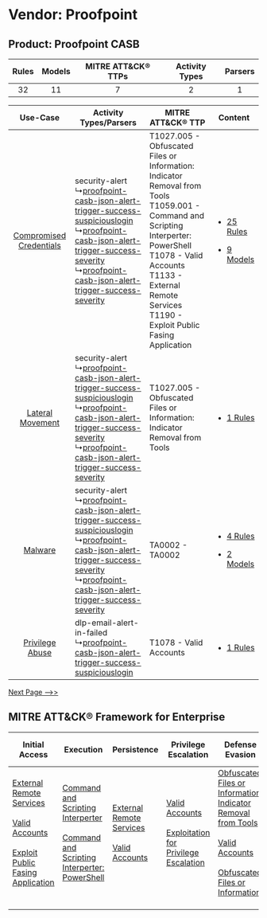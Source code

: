 Vendor: Proofpoint
==================
Product: Proofpoint CASB
------------------------
| Rules | Models | MITRE ATT&CK® TTPs | Activity Types | Parsers |
|:-----:|:------:|:------------------:|:--------------:|:-------:|
|  32   |   11   |         7          |       2        |    1    |

|    Use-Case    | Activity Types/Parsers    | MITRE ATT&CK® TTP    | Content    |
|:----:| ---- | ---- | ---- |
| [Compromised Credentials](../../../UseCases/uc_compromised_credentials.md) |  security-alert<br> ↳[proofpoint-casb-json-alert-trigger-success-suspiciouslogin](Ps/pC_proofpointcasbjsonalerttriggersuccesssuspiciouslogin.md)<br> ↳[proofpoint-casb-json-alert-trigger-success-severity](Ps/pC_proofpointcasbjsonalerttriggersuccessseverity.md)<br> ↳[proofpoint-casb-json-alert-trigger-success-severity](Ps/pC_proofpointcasbjsonalerttriggersuccessseverity.md)<br> | T1027.005 - Obfuscated Files or Information: Indicator Removal from Tools<br>T1059.001 - Command and Scripting Interperter: PowerShell<br>T1078 - Valid Accounts<br>T1133 - External Remote Services<br>T1190 - Exploit Public Fasing Application<br> | [<ul><li>25 Rules</li></ul><ul><li>9 Models</li></ul>](RM/r_m_proofpoint_proofpoint_casb_Compromised_Credentials.md) |
|        [Lateral Movement](../../../UseCases/uc_lateral_movement.md)        |  security-alert<br> ↳[proofpoint-casb-json-alert-trigger-success-suspiciouslogin](Ps/pC_proofpointcasbjsonalerttriggersuccesssuspiciouslogin.md)<br> ↳[proofpoint-casb-json-alert-trigger-success-severity](Ps/pC_proofpointcasbjsonalerttriggersuccessseverity.md)<br> ↳[proofpoint-casb-json-alert-trigger-success-severity](Ps/pC_proofpointcasbjsonalerttriggersuccessseverity.md)<br> | T1027.005 - Obfuscated Files or Information: Indicator Removal from Tools<br>    | [<ul><li>1 Rules</li></ul>](RM/r_m_proofpoint_proofpoint_casb_Lateral_Movement.md)    |
|    [Malware](../../../UseCases/uc_malware.md)    |  security-alert<br> ↳[proofpoint-casb-json-alert-trigger-success-suspiciouslogin](Ps/pC_proofpointcasbjsonalerttriggersuccesssuspiciouslogin.md)<br> ↳[proofpoint-casb-json-alert-trigger-success-severity](Ps/pC_proofpointcasbjsonalerttriggersuccessseverity.md)<br> ↳[proofpoint-casb-json-alert-trigger-success-severity](Ps/pC_proofpointcasbjsonalerttriggersuccessseverity.md)<br> | TA0002 - TA0002<br>    | [<ul><li>4 Rules</li></ul><ul><li>2 Models</li></ul>](RM/r_m_proofpoint_proofpoint_casb_Malware.md)    |
|         [Privilege Abuse](../../../UseCases/uc_privilege_abuse.md)         |  dlp-email-alert-in-failed<br> ↳[proofpoint-casb-json-alert-trigger-success-suspiciouslogin](Ps/pC_proofpointcasbjsonalerttriggersuccesssuspiciouslogin.md)<br>    | T1078 - Valid Accounts<br>    | [<ul><li>1 Rules</li></ul>](RM/r_m_proofpoint_proofpoint_casb_Privilege_Abuse.md)    |
[Next Page -->>](2_ds_proofpoint_proofpoint_casb.md)

MITRE ATT&CK® Framework for Enterprise
--------------------------------------
| Initial Access                                                                                                                                                                                                                         | Execution                                                                                                                                                                                    | Persistence                                                                                                                                      | Privilege Escalation                                                                                                                                          | Defense Evasion                                                                                                                                                                                                                                                               | Credential Access | Discovery | Lateral Movement | Collection | Command and Control | Exfiltration | Impact |
| -------------------------------------------------------------------------------------------------------------------------------------------------------------------------------------------------------------------------------------- | -------------------------------------------------------------------------------------------------------------------------------------------------------------------------------------------- | ------------------------------------------------------------------------------------------------------------------------------------------------ | ------------------------------------------------------------------------------------------------------------------------------------------------------------- | ----------------------------------------------------------------------------------------------------------------------------------------------------------------------------------------------------------------------------------------------------------------------------- | ----------------- | --------- | ---------------- | ---------- | ------------------- | ------------ | ------ |
| [External Remote Services](https://attack.mitre.org/techniques/T1133)<br><br>[Valid Accounts](https://attack.mitre.org/techniques/T1078)<br><br>[Exploit Public Fasing Application](https://attack.mitre.org/techniques/T1190)<br><br> | [Command and Scripting Interperter](https://attack.mitre.org/techniques/T1059)<br><br>[Command and Scripting Interperter: PowerShell](https://attack.mitre.org/techniques/T1059/001)<br><br> | [External Remote Services](https://attack.mitre.org/techniques/T1133)<br><br>[Valid Accounts](https://attack.mitre.org/techniques/T1078)<br><br> | [Valid Accounts](https://attack.mitre.org/techniques/T1078)<br><br>[Exploitation for Privilege Escalation](https://attack.mitre.org/techniques/T1068)<br><br> | [Obfuscated Files or Information: Indicator Removal from Tools](https://attack.mitre.org/techniques/T1027/005)<br><br>[Valid Accounts](https://attack.mitre.org/techniques/T1078)<br><br>[Obfuscated Files or Information](https://attack.mitre.org/techniques/T1027)<br><br> |                   |           |                  |            |                     |              |        |